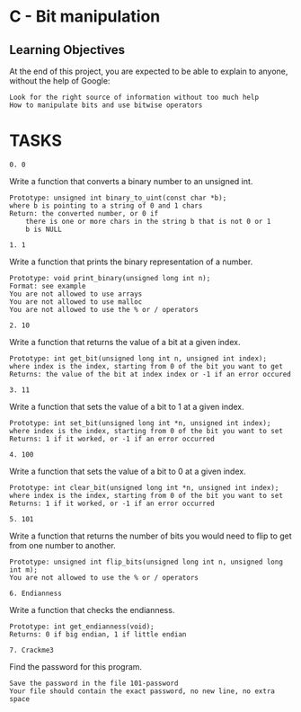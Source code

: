 # C - Bit manipulation

## Learning Objectives
At the end of this project, you are expected to be able to explain to anyone, without the help of Google:

    Look for the right source of information without too much help
    How to manipulate bits and use bitwise operators

# TASKS
	0. 0 
Write a function that converts a binary number to an unsigned int.

    Prototype: unsigned int binary_to_uint(const char *b);
    where b is pointing to a string of 0 and 1 chars
    Return: the converted number, or 0 if
        there is one or more chars in the string b that is not 0 or 1
        b is NULL

	1. 1 
Write a function that prints the binary representation of a number.

    Prototype: void print_binary(unsigned long int n);
    Format: see example
    You are not allowed to use arrays
    You are not allowed to use malloc
    You are not allowed to use the % or / operators

	2. 10 
Write a function that returns the value of a bit at a given index.

    Prototype: int get_bit(unsigned long int n, unsigned int index);
    where index is the index, starting from 0 of the bit you want to get
    Returns: the value of the bit at index index or -1 if an error occured

	3. 11 
Write a function that sets the value of a bit to 1 at a given index.

    Prototype: int set_bit(unsigned long int *n, unsigned int index);
    where index is the index, starting from 0 of the bit you want to set
    Returns: 1 if it worked, or -1 if an error occurred

	4. 100 
Write a function that sets the value of a bit to 0 at a given index.

    Prototype: int clear_bit(unsigned long int *n, unsigned int index);
    where index is the index, starting from 0 of the bit you want to set
    Returns: 1 if it worked, or -1 if an error occurred

	5. 101 
Write a function that returns the number of bits you would need to flip to get from one number to another.

    Prototype: unsigned int flip_bits(unsigned long int n, unsigned long int m);
    You are not allowed to use the % or / operators

	6. Endianness 
Write a function that checks the endianness.

    Prototype: int get_endianness(void);
    Returns: 0 if big endian, 1 if little endian

	7. Crackme3 
Find the password for this program.

    Save the password in the file 101-password
    Your file should contain the exact password, no new line, no extra space


